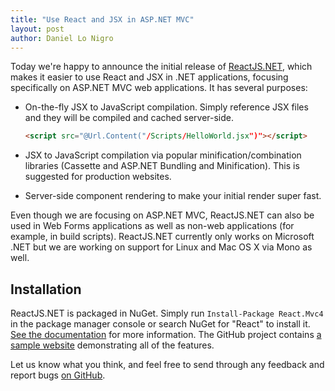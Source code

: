 ```yaml
---
title: "Use React and JSX in ASP.NET MVC"
layout: post
author: Daniel Lo Nigro
---
```


Today we're happy to announce the initial release of
[ReactJS.NET](http://reactjs.net/), which makes it easier to use React and JSX
in .NET applications, focusing specifically on ASP.NET MVC web applications.
It has several purposes:

 - On-the-fly JSX to JavaScript compilation. Simply reference JSX files and they
   will be compiled and cached server-side.

   ```html
   <script src="@Url.Content("/Scripts/HelloWorld.jsx")"></script>
   ```
 - JSX to JavaScript compilation via popular minification/combination libraries
   (Cassette and ASP.NET Bundling and Minification). This is suggested for
   production websites.
 - Server-side component rendering to make your initial render super fast.

Even though we are focusing on ASP.NET MVC, ReactJS.NET can also be used in
Web Forms applications as well as non-web applications (for example, in build
scripts). ReactJS.NET currently only works on Microsoft .NET but we are working
on support for Linux and Mac OS X via Mono as well.

Installation
------------
ReactJS.NET is packaged in NuGet. Simply run `Install-Package React.Mvc4` in the
package manager console or search NuGet for "React" to install it.
[See the documentation](http://reactjs.net/docs) for more information. The
GitHub project contains
[a sample website](https://github.com/reactjs/React.NET/tree/master/src/React.Sample.Mvc4)
demonstrating all of the features.

Let us know what you think, and feel free to send through any feedback and
report bugs [on GitHub](https://github.com/reactjs/React.NET).

